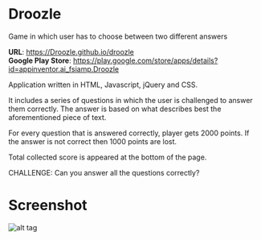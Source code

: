 # Droozle

Game in which user has to choose between two different answers

<b>URL</b>: https://Droozle.github.io/droozle<br>
<b>Google Play Store</b>: https://play.google.com/store/apps/details?id=appinventor.ai_fsiamp.Droozle

Application written in HTML, Javascript, jQuery and CSS.

It includes a series of questions in which the user is challenged to answer them correctly. 
The answer is based on what describes best the aforementioned piece of text.

For every question that is answered correctly, player gets 2000 points. 
If the answer is not correct then 1000 points are lost.

Total collected score is appeared at the bottom of the page.

CHALLENGE: Can you answer all the questions correctly?

# Screenshot

![alt tag](https://raw.githubusercontent.com/Droozle/droozle/master/temple.png)
